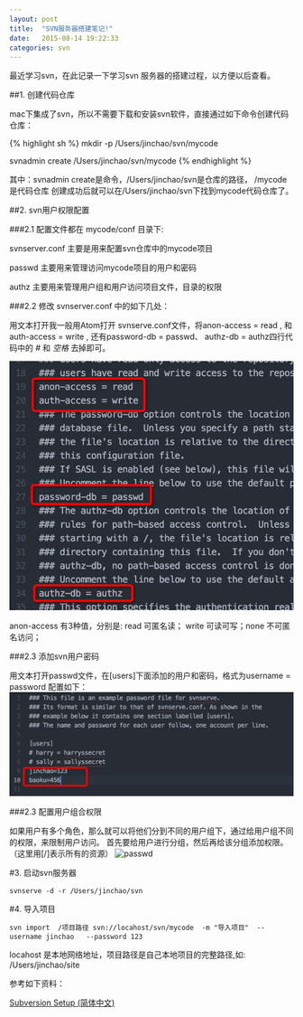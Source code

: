 ```yaml
---
layout: post
title:  "SVN服务器搭建笔记!"
date:   2015-08-14 19:22:33
categories: svn
---
```

最近学习svn，在此记录一下学习svn 服务器的搭建过程，以方便以后查看。

##1. 创建代码仓库

mac下集成了svn，所以不需要下载和安装svn软件，直接通过如下命令创建代码仓库：

{% highlight sh %}
mkdir -p /Users/jinchao/svn/mycode

svnadmin create /Users/jinchao/svn/mycode
{% endhighlight %}

其中：svnadmin create是命令，/Users/jinchao/svn是仓库的路径， /mycode是代码仓库
创建成功后就可以在/Users/jinchao/svn下找到mycode代码仓库了。

##2. svn用户权限配置

###2.1 配置文件都在 mycode/conf 目录下:

svnserver.conf 主要是用来配置svn仓库中的mycode项目

passwd 主要用来管理访问mycode项目的用户和密码

authz 主要用来管理用户组和用户访问项目文件，目录的权限

###2.2 修改 svnserver.conf 中的如下几处：

用文本打开我一般用Atom打开 svnserve.conf文件，将anon-access = read , 和auth-access = write , 还有password-db = passwd、 authz-db = authz四行代码中的 *#* 和 *空格* 去掉即可。

![svnserve](/images/svn-serverconf-update.png)

anon-access 有3种值，分别是: read 可匿名读； write 可读可写；none 不可匿名访问；

###2.3 添加svn用户密码

用文本打开passwd文件，在[users]下面添加的用户和密码，格式为username = password 配置如下：
![passwd](/images/Snip20150815_1.png)

###2.3 配置用户组合权限

如果用户有多个角色，那么就可以将他们分到不同的用户组下，通过给用户组不同的权限，来限制用户访问。
首先要给用户进行分组，然后再给该分组添加权限。（这里用[/]表示所有的资源）
![passwd](sin20150815_8.png)


#3. 启动svn服务器

```
svnserve -d -r /Users/jinchao/svn
```
#4. 导入项目

```
svn import  /项目路径 svn://locahost/svn/mycode  -m "导入项目"  --username jinchao   --password 123
```

locahost 是本地网络地址，项目路径是自己本地项目的完整路径,如: /Users/jinchao/site


参考如下资料：

[Subversion Setup (简体中文)](https://wiki.archlinux.org/index.php/Subversion_Setup_(%E7%AE%80%E4%BD%93%E4%B8%AD%E6%96%87))
